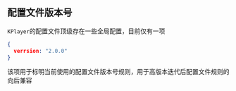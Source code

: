 ## 配置文件版本号

`KPlayer`的配置文件顶级存在一些全局配置，目前仅有一项

```json {2}
{
  verrsion: "2.0.0"
}
```



该项用于标明当前使用的配置文件版本号规则，用于高版本迭代后配置文件规则的向后兼容